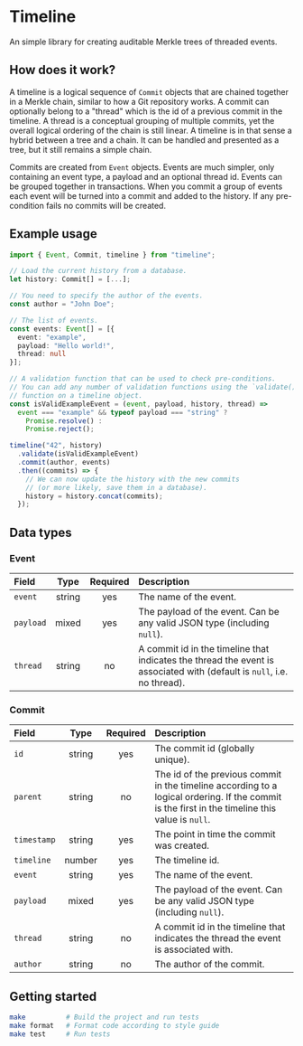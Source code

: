 # Timeline

An simple library for creating auditable Merkle trees of threaded events.

## How does it work?

A timeline is a logical sequence of `Commit` objects that are chained together in a Merkle chain, similar to how a Git repository works. A commit can optionally belong to a "thread" which is the id of a previous commit in the timeline. A thread is a conceptual grouping of multiple commits, yet the overall logical ordering of the chain is still linear. A timeline is in that sense a hybrid between a tree and a chain. It can be handled and presented as a tree, but it still remains a simple chain.

Commits are created from `Event` objects. Events are much simpler, only containing an event type, a payload and an optional thread id. Events can be grouped together in transactions. When you commit a group of events each event will be turned into a commit and added to the history. If any pre-condition fails no commits will be created.

## Example usage

```typescript
import { Event, Commit, timeline } from "timeline";

// Load the current history from a database.
let history: Commit[] = [...];

// You need to specify the author of the events.
const author = "John Doe";

// The list of events.
const events: Event[] = [{
  event: "example",
  payload: "Hello world!",
  thread: null
}];

// A validation function that can be used to check pre-conditions.
// You can add any number of validation functions using the `validate()`
// function on a timeline object.
const isValidExampleEvent = (event, payload, history, thread) =>
  event === "example" && typeof payload === "string" ?
    Promise.resolve() :
    Promise.reject();

timeline("42", history)
  .validate(isValidExampleEvent)
  .commit(author, events)
  .then((commits) => {
    // We can now update the history with the new commits
    // (or more likely, save them in a database).
    history = history.concat(commits);
  });
```

## Data types

### Event

| Field     |  Type  | Required | Description                                                                                                             |
| :-------- | :----: | :------: | :---------------------------------------------------------------------------------------------------------------------- |
| `event`   | string |   yes    | The name of the event.                                                                                                  |
| `payload` | mixed  |   yes    | The payload of the event. Can be any valid JSON type (including `null`).                                                |
| `thread`  | string |    no    | A commit id in the timeline that indicates the thread the event is associated with (default is `null`, i.e. no thread). |

### Commit

| Field       |  Type  | Required | Description                                                                                                                                     |
| :---------- | :----: | :------: | :---------------------------------------------------------------------------------------------------------------------------------------------- |
| `id`        | string |   yes    | The commit id (globally unique).                                                                                                                |
| `parent`    | string |    no    | The id of the previous commit in the timeline according to a logical ordering. If the commit is the first in the timeline this value is `null`. |
| `timestamp` | string |   yes    | The point in time the commit was created.                                                                                                       |
| `timeline`  | number |   yes    | The timeline id.                                                                                                                                |
| `event`     | string |   yes    | The name of the event.                                                                                                                          |
| `payload`   | mixed  |   yes    | The payload of the event. Can be any valid JSON type (including `null`).                                                                        |
| `thread`    | string |    no    | A commit id in the timeline that indicates the thread the event is associated with.                                                             |
| `author`    | string |    no    | The author of the commit.                                                                                                                       |

## Getting started

```sh
make          # Build the project and run tests
make format   # Format code according to style guide
make test     # Run tests
```
